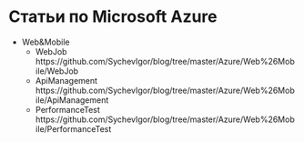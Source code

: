 Статьи по Microsoft Azure
==========
<ul>
<li>Web&Mobile
<ul>
<li>WebJob https://github.com/SychevIgor/blog/tree/master/Azure/Web%26Mobile/WebJob</li>
<li>ApiManagement https://github.com/SychevIgor/blog/tree/master/Azure/Web%26Mobile/ApiManagement</li>
<li>PerformanceTest https://github.com/SychevIgor/blog/tree/master/Azure/Web%26Mobile/PerformanceTest</li>
</ul>
</li>
</ul>